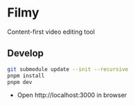 # Filmy

Content-first video editing tool


## Develop

```bash
git submodule update --init --recursive
pnpm install
pnpm dev
```

- Open http://localhost:3000 in browser
